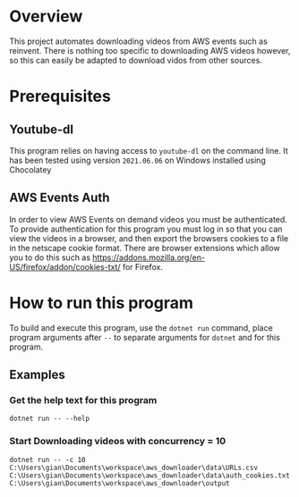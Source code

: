 # Overview
This project automates downloading videos from AWS events such as reinvent.
There is nothing too specific to downloading AWS videos however, so this can
easily be adapted to download vidos from other sources.

# Prerequisites

## Youtube-dl
This program relies on having access to `youtube-dl` on the command line. It has
been tested using version `2021.06.06` on Windows installed using Chocolatey

## AWS Events Auth
In order to view AWS Events on demand videos you must be authenticated. To
provide authentication for this program you must log in so that you can view the
videos in a browser, and then export the browsers cookies to a file in the
netscape cookie format. There are browser extensions which allow you to do this
such as https://addons.mozilla.org/en-US/firefox/addon/cookies-txt/ for Firefox.

# How to run this program
To build and execute this program, use the `dotnet run` command, place program
arguments after `--` to separate arguments for `dotnet` and for this program.

## Examples

### Get the help text for this program
`dotnet run -- --help`

### Start Downloading videos with concurrency = 10
`dotnet run -- -c 10 C:\Users\gian\Documents\workspace\aws_downloader\data\URLs.csv C:\Users\gian\Documents\workspace\aws_downloader\data\auth_cookies.txt C:\Users\gian\Documents\workspace\aws_downloader\output`
